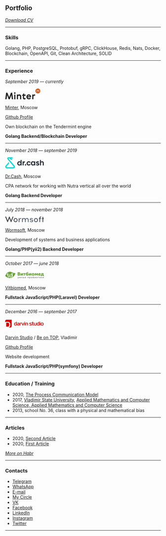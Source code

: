 ## Portfolio

_[Download CV](/pdf/sample_presentation.pdf)_

---

### Skills

Golang, PHP, PostgreSQL, Protobuf, gRPC, ClickHouse, Redis, Nats, Docker, Blockchain, OpenAPI, Git, Clean Architecture, SOLID

---

### Experience

_September 2019 — currently_

![Minter](images/minter-logo.png)

[Minter](https://www.minter.network/), Moscow

[Github Profile](https://github.com/MinterTeam)

Own blockchain on the Tendermint engine

**Golang Backend/Blockchain Developer**

---

_November 2018 — september 2019_

![Dr.Cash](images/dr-cash-logo.png)

[Dr.Cash](https://dr.cash/), Moscow

CPA network for working with Nutra vertical all over the world

**Golang Backend Developer**

---

_July 2018 — november 2018_

![Wormsoft](images/wormsoft-logo.png)

[Wormsoft](https://wormsoft.ru/), Moscow

Development of systems and business applications

**Golang/PHP(yii2) Backend Developer**

---

_October 2017 — june 2018_

![Vitbiomed](images/vitbiomed-logo.png)

[Vitbiomed](http://vitbiomed.ru/), Moscow

**Fullstack JavaScript/PHP(Laravel) Developer**

---

_December 2016 — september 2017_

![Darvin Studio](images/darvin-studio-logo.png)

[Darvin Studio](https://www.darvin-studio.ru/) / [Be on TOP](https://www.beontop.ae/), Vladimir

[Github Profile](https://github.com/DarvinStudio)

Website development

**Fullstack JavaScript/PHP(symfony) Developer**

---

### Education / Training

- 2020, [The Process Communication Model](https://www.processcommunication.com/)
- 2017, [Vladimir State University](https://www.vlsu.ru/), [Applied Mathematics and Computer Science, Applied Mathematics and Computer Science](http://fpmf.vlsu.ru/)
- 2013, school No. 36, class with a physical and mathematical bias

---

### Articles

- 2020, [Second Article](https://habr.com/ru/post/496574/)
- 2020, [First Article](https://habr.com/ru/post/496098/)

_[More on Habr](https://habr.com/ru/users/klim0v/posts/)_

---

### Contacts

- [Telegram](https://t.me/klim0v)
- [WhatsApp](https://wa.me/79647700203)
- [E-mail](mailto:klim0v-sergey@yandex.ru)
- [My Circle](https://career.habr.com/klim0v)
- [VK](https://vk.com/klim0v)
- [Facebook](https://www.facebook.com/klim0vsergey)
- [LinkedIn](https://www.linkedin.com/in/klim0v/)
- [Instagram](https://www.instagram.com/klim0vsergey/)
- [Twitter](https://twitter.com/klim0vSergey)

---
